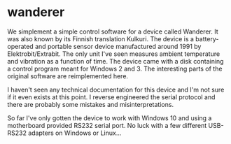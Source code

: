 # wanderer

We simplement a simple control software for a device called Wanderer. It was
also known by its Finnish translation Kulkuri. The device is a battery-operated
and portable sensor device manufactured around 1991 by Elektrobit/Extrabit. The
only unit I've seen measures ambient temperature and vibration as a function of
time. The device came with a disk containing a control program meant for Windows
2 and 3. The interesting parts of the original software are reimplemented here.

I haven't seen any technical documentation for this device and I'm not sure if
it even exists at this point. I reverse engineered the serial protocol and there
are probably some mistakes and misinterpretations.

So far I've only gotten the device to work with Windows 10 and using a
motherboard provided RS232 serial port. No luck with a few different USB-RS232
adapters on Windows or Linux...
